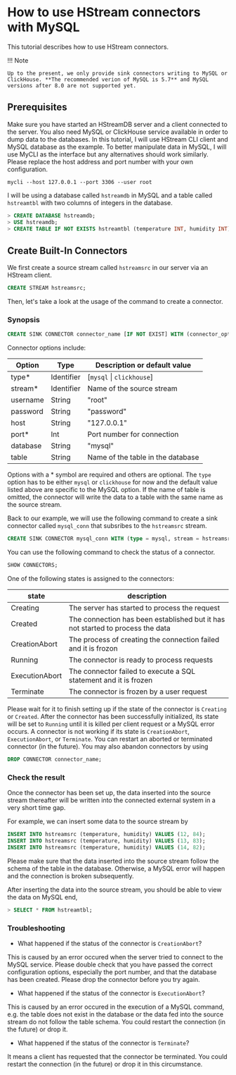 # How to use HStream connectors with MySQL

This tutorial describes how to use HStream connectors.

!!! Note

    Up to the present, we only provide sink connectors writing to MySQL or ClickHouse. **The recommended verion of MySQL is 5.7** and MySQL versions after 8.0 are not supported yet.

## Prerequisites

Make sure you have started an HStreamDB server and a client connected to the
server. You also need MySQL or ClickHouse service available in order to dump
data to the databases. In this tutorial, I will use HStream CLI client and MySQL
database as the example. To better manipulate data in MySQL, I will use MyCLI as
the interface but any alternatives should work similarly. Please replace the
host address and port number with your own configuration.

```
mycli --host 127.0.0.1 --port 3306 --user root
```

I will be using a database called `hstreamdb` in MySQL and a table called `hstreamtbl` with two columns of integers in the database.

```sql
> CREATE DATABASE hstreamdb;
> USE hstreamdb;
> CREATE TABLE IF NOT EXISTS hstreamtbl (temperature INT, humidity INT);
```

## Create Built-In Connectors

We first create a source stream called `hstreamsrc` in our server via an HStream client.

```sql
CREATE STREAM hstreamsrc;
```

Then, let's take a look at the usage of the command to create a connector.

### Synopsis

```sql
CREATE SINK CONNECTOR connector_name [IF NOT EXIST] WITH (connector_options [...]);
```

Connector options include:

| Option   | Type       | Description or default value      |
|----------|------------|-----------------------------------|
| type*    | Identifier | [`mysql` \| `clickhouse`]         |
| stream*  | Identifier | Name of the source stream         |
| username | String     | "root"                            |
| password | String     | "password"                        |
| host     | String     | "127.0.0.1"                       |
| port*    | Int        | Port number for connection        |
| database | String     | "mysql"                           |
| table    | String     | Name of the table in the database |

Options with a * symbol are required and others are optional. The `type` option has to be either `mysql` or `clickhouse` for now and the default value listed above are specific to the MySQL option. If the name of table is omitted, the connector will write the data to a table with the same name as the source stream.

Back to our example, we will use the following command to create a sink connector called `mysql_conn` that subsribes to the `hstreamsrc` stream.

```sql
CREATE SINK CONNECTOR mysql_conn WITH (type = mysql, stream = hstreamsrc, username = "root", password = "", host = "127.0.0.1", port = 3306, database = "hstreamdb", table = "hstreamtbl");
```

You can use the following command to check the status of a connector.

```sql
SHOW CONNECTORS;
```

One of the following states is assigned to the connectors:

| state          | description                                                                    |
|----------------|--------------------------------------------------------------------------------|
| Creating       | The server has started to process the request                                  |
| Created        | The connection has been established but it has not started to process the data |
| CreationAbort  | The process of creating the connection failed and it is frozon                 |
| Running        | The connector is ready to process requests                                     |
| ExecutionAbort | The connector failed to execute a SQL statement and it is frozen               |
| Terminate      | The connector is frozen by a user request                                      |

Please wait for it to finish setting up if the state of the connector is `Creating` or `Created`. After the connector has been successfully initialized, its state will be set to `Running` until it is killed per client request or a MySQL error occurs. A connector is not working if its state is `CreationAbort`, `ExecutionAbort`, or `Terminate`. You can restart an aborted or terminated connector (in the future). You may also abandon connectors by using

```sql
DROP CONNECTOR connector_name;
```

### Check the result

Once the connector has been set up, the data inserted into the source stream thereafter will be written into the connected external system in a very short time gap.

For example, we can insert some data to the source stream by

```sql
INSERT INTO hstreamsrc (temperature, humidity) VALUES (12, 84);
INSERT INTO hstreamsrc (temperature, humidity) VALUES (13, 83);
INSERT INTO hstreamsrc (temperature, humidity) VALUES (14, 82);
```

Please make sure that the data inserted into the source stream follow the schema of the table in the database. Otherwise, a MySQL error will happen and the connection is broken subsequently.

After inserting the data into the source stream, you should be able to view the data on MySQL end,

```sql
> SELECT * FROM hstreamtbl;
```

### Troubleshooting

* What happened if the status of the connector is `CreationAbort`?

This is caused by an error occured when the server tried to connect to the MySQL service. Please double check that you have passed the correct configuration options, especially the port number, and that the database has been created. Please drop the connector before you try again.

* What happened if the status of the connector is `ExecutionAbort`?

This is caused by an error occured in the execution of a MySQL command, e.g. the table does not exist in the database or the data fed into the source stream do not follow the table schema. You could restart the connection (in the future) or drop it.

* What happened if the status of the connector is `Terminate`?

It means a client has requested that the connector be terminated. You could restart the connection (in the future) or drop it in this circumstance.
